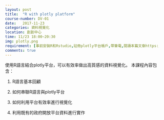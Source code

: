 ```yaml
---
layout: post
title:  "R with plotly platform"
course-number: DV-01
date:   2017-11-23
categories: 資料視覺化
location: 創創中心
time: 11/23 18:00~20:30
img: plotly.png
requirement: [事前安裝R和Rstudio,註冊plotly平台帳戶,帶筆電,閱讀本篇文章https://plot.ly/ ]
comments: true
---
```


使用R語言結合plotly平台，可以有效率做出高質感的資料視覺化。
本課程內容包含：

1. R語言基本回顧

2. 如何串聯R語言與plotly平台

3. 如何利用平台有效率進行視覺化

4. 利用既有的政府開放平台資料進行實作
